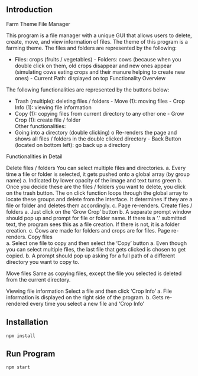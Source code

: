 ## Introduction
Farm Theme File Manager 

This program is a file manager with a unique GUI that allows users to delete, create, move, and view information of files. The theme of this program is a farming theme. The files and folders are represented by the following:  
- Files: crops (fruits / vegetables)  - Folders: cows (because when you double click on them, old crops disappear and new ones appear (simulating cows eating crops and their manure helping to create new ones) - Current Path: displayed on top 
Functionality Overview 
 
The following functionalities are represented by the buttons below: 
- Trash (multiple): deleting files / folders  - Move (1): moving files  - Crop Info (1): viewing file information  
- Copy (1): copying files from current directory to any other one - Grow Crop (1):  create file / folder  
Other functionalities: 
- Going into a directory (double clicking) o Re-renders the page and shows all files / folders in the double clicked directory -  Back Button (located on bottom left): go back up a directory 
 
Functionalities in Detail 
 
Delete files / folders 
You can select multiple files and directories. 
a. Every time a file or folder is selected, it gets pushed onto a global array (by group name) a. Indicated by lower opacity of the image and text turns green b. Once you decide these are the files / folders you want to delete, you click on the trash button. The on click function loops through the global array to locate these groups and delete from the interface. It determines if they are a file or folder and deletes them accordingly. c. Page re-renders. 
Create files / folders 
a. Just click on the ‘Grow Crop’ button b. A separate prompt window should pop up and prompt for file or folder name. If there is a ‘.’ submitted text, the program sees this as a file creation. If there is not, it is a folder creation.  c. Cows are made for folders and crops are for files. Page re-renders. 
Copy files  
a. Select one file to copy and then select the ‘Copy’ button  a. Even though you can select multiple files, the last file that gets clicked is chosen to get copied.  b. A prompt should pop up asking for a full path of a different directory you want to copy to. 
 
Move files 
Same as copying files, except the file you selected is deleted from the current directory. 
 
Viewing file information 
Select a file and then click ‘Crop Info’ 
a. File information is displayed on the right side of the program. b. Gets re-rendered every time you select a new file and ‘Crop Info’ 

## Installation

`npm install`

## Run Program

`npm start`
